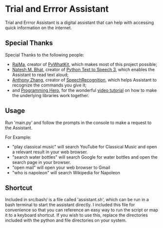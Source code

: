 # Trial and Errror Assistant

Trial and Errror Assistant is a digital assistant that can help with accessing quick information on the internet.

## Special Thanks

Special Thanks to the following people:
* [RajMa](https://pypi.org/user/RajMa/), creator of [PyWhatKit](https://pypi.org/project/pywhatkit/), which makes most of this project possible;
* [Natesh M. Bhat](https://pypi.org/user/nateshmbhat/), creator of [Python Text to Speech 3](https://pypi.org/project/pyttsx3/), which enables the Assistant to read text aloud;
* [Anthony Zhang](https://pypi.org/user/Anthony.Zhang/), creator of [SpeechRecognition](https://pypi.org/project/SpeechRecognition/), which helps Assistant to recognize the commands you give it;
* and [Programming Hero](https://www.youtube.com/channel/UCStj-ORBZ7TGK1FwtGAUgbQ), for the wonderful [video tutorial](https://www.youtube.com/watch?v=AWvsXxDtEkU) on how to make the underlying libraries work together.

## Usage

Run 'main.py' and follow the prompts in the console to make a request to the Assistant.

For Example:
* "play classical music" will search YouTube for Classical Music and open a relevant result in your web browser.
* "search water bottles" will search Google for water bottles and open the search page in your browser.
* "open mail" will open your web browser to Gmail
* "who is napoleon" will search Wikipedia for Napoleon

## Shortcut

Included in src/bash/ is a file called 'assistant.sh', which can be run in a bash terminal to start the assistant directly. I included this file for convenience so that you can reference an easy way to run the script or map it to a keyboard shortcut. If you wish to use this, replace the directories included with the python and file directories on your system.
